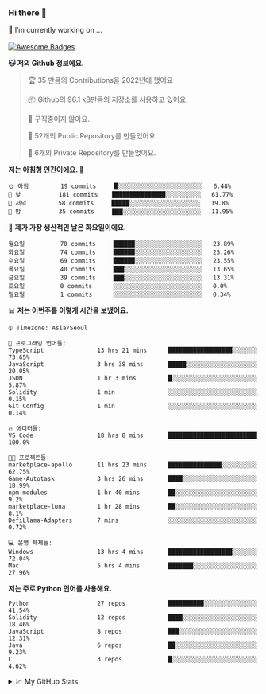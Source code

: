 ### Hi there 👋 
🔭 I’m currently working on ... </br></br>
[![Awesome Badges](https://img.shields.io/badge/Introduce-EN-green.svg)](https://github.com/tlatkdgus1/tlatkdgus1/blob/main/README.md.en)

<!--START_SECTION:waka-->
**🐱 저의 Github 정보에요.** 

> 🏆 35 만큼의 Contributions을 2022년에 했어요
 > 
> 📦 Github의 96.1 kB만큼의 저장소를 사용하고 있어요. 
 > 
> 🚫 구직중이지 않아요.
 > 
> 📜 52개의 Public Repository를 만들었어요. 
 > 
> 🔑 6개의 Private Repository를 만들었어요.  

**저는 아침형 인간이에요. 🐤** 

```text
🌞 아침         19 commits     █░░░░░░░░░░░░░░░░░░░░░░░░   6.48% 
🌆 낮　         181 commits    ███████████████░░░░░░░░░░   61.77% 
🌃 저녁         58 commits     █████░░░░░░░░░░░░░░░░░░░░   19.8% 
🌙 밤　         35 commits     ███░░░░░░░░░░░░░░░░░░░░░░   11.95%

```
📅 **제가 가장 생산적인 날은 화요일이에요.** 

```text
월요일          70 commits     ██████░░░░░░░░░░░░░░░░░░░   23.89% 
화요일          74 commits     ██████░░░░░░░░░░░░░░░░░░░   25.26% 
수요일          69 commits     ██████░░░░░░░░░░░░░░░░░░░   23.55% 
목요일          40 commits     ███░░░░░░░░░░░░░░░░░░░░░░   13.65% 
금요일          39 commits     ███░░░░░░░░░░░░░░░░░░░░░░   13.31% 
토요일          0 commits      ░░░░░░░░░░░░░░░░░░░░░░░░░   0.0% 
일요일          1 commits      ░░░░░░░░░░░░░░░░░░░░░░░░░   0.34%

```


📊 **저는 이번주를 이렇게 시간을 보냈어요.** 

```text
⌚︎ Timezone: Asia/Seoul

💬 프로그래밍 언어들: 
TypeScript               13 hrs 21 mins      ██████████████████░░░░░░░   73.65% 
JavaScript               3 hrs 38 mins       █████░░░░░░░░░░░░░░░░░░░░   20.05% 
JSON                     1 hr 3 mins         █░░░░░░░░░░░░░░░░░░░░░░░░   5.87% 
Solidity                 1 min               ░░░░░░░░░░░░░░░░░░░░░░░░░   0.15% 
Git Config               1 min               ░░░░░░░░░░░░░░░░░░░░░░░░░   0.14%

🔥 에디터들: 
VS Code                  18 hrs 8 mins       █████████████████████████   100.0%

🐱‍💻 프로젝트들: 
marketplace-apollo       11 hrs 23 mins      ███████████████░░░░░░░░░░   62.75% 
Game-Autotask            3 hrs 26 mins       ████░░░░░░░░░░░░░░░░░░░░░   18.99% 
npm-modules              1 hr 40 mins        ██░░░░░░░░░░░░░░░░░░░░░░░   9.2% 
marketplace-luna         1 hr 28 mins        ██░░░░░░░░░░░░░░░░░░░░░░░   8.1% 
DefiLlama-Adapters       7 mins              ░░░░░░░░░░░░░░░░░░░░░░░░░   0.72%

💻 운영 체제들: 
Windows                  13 hrs 4 mins       ██████████████████░░░░░░░   72.04% 
Mac                      5 hrs 4 mins        ███████░░░░░░░░░░░░░░░░░░   27.96%

```

**저는 주로 Python 언어를 사용해요.** 

```text
Python                   27 repos            ██████████░░░░░░░░░░░░░░░   41.54% 
Solidity                 12 repos            ████░░░░░░░░░░░░░░░░░░░░░   18.46% 
JavaScript               8 repos             ███░░░░░░░░░░░░░░░░░░░░░░   12.31% 
Java                     6 repos             ██░░░░░░░░░░░░░░░░░░░░░░░   9.23% 
C                        3 repos             █░░░░░░░░░░░░░░░░░░░░░░░░   4.62%

```



<!--END_SECTION:waka-->

<details>
<summary>📈 My GitHub Stats</summary>
<p align="center"> <img src="https://github-readme-stats.vercel.app/api?username=tlatkdgus1&show_icons=true" alt="tlatkdgus1" />
</details>
